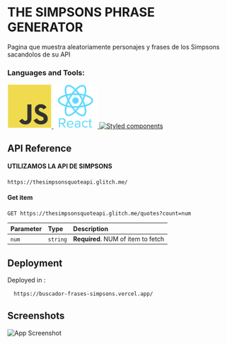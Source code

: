 # THE SIMPSONS PHRASE GENERATOR

Pagina que muestra aleatoriamente personajes y frases de los Simpsons sacandolos de su API 

<h3 align="left">Languages and Tools:</h3>
<p align="left"> <a href="https://developer.mozilla.org/en-US/docs/Web/JavaScript" target="_blank" rel="noreferrer"> <img src="https://raw.githubusercontent.com/devicons/devicon/master/icons/javascript/javascript-original.svg" alt="javascript" width="100" height="100"/> </a><a href="https://reactjs.org/" target="_blank" rel="noreferrer"> <img src="https://raw.githubusercontent.com/devicons/devicon/master/icons/react/react-original-wordmark.svg" alt="react" width="100" height="100"/> </a>
<a href="https://styled-components.com/" target="_blank" rel="noreferrer"> <img src="https://www.styled-components.com/atom.png" alt="Styled components" width="100" height="100"/> </a></p>


## API Reference

#### UTILIZAMOS LA API DE SIMPSONS

```http
https://thesimpsonsquoteapi.glitch.me/ 
```

#### Get item

```http
GET https://thesimpsonsquoteapi.glitch.me/quotes?count=num

```

| Parameter | Type     | Description                       |
| :-------- | :------- | :-------------------------------- |
| `num`      | `string` | **Required**. NUM of item to fetch |



## Deployment

Deployed in : 

```bash
  https://buscador-frases-simpsons.vercel.app/
```


## Screenshots

![App Screenshot](https://i.postimg.cc/LsLSbX2p/Captura-de-pantalla-2023-01-26-a-las-16-10-44.png)

